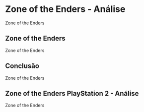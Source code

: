 ---
---

# Zone of the Enders - Análise

Zone of the Enders

## Zone of the Enders

Zone of the Enders

## Conclusão

Zone of the Enders

## Zone of the Enders PlayStation 2 - Análise

Zone of the Enders
